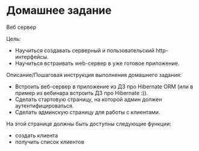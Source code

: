 # Домашнее задание
Веб сервер

Цель:
* Научиться создавать серверный и пользовательский http-интерфейсы.
* Научиться встраивать web-сервер в уже готовое приложение.

Описание/Пошаговая инструкция выполнения домашнего задания:
* Встроить веб-сервер в приложение из ДЗ про Hibernate ORM (или в пример из вебинара встроить ДЗ про Hibernate :)).
* Сделать стартовую страницу, на которой админ должен аутентифицироваться.
* Сделать админскую страницу для работы с клиентами.

На этой странице должны быть доступны следующие функции:
* создать клиента
* получить список клиентов